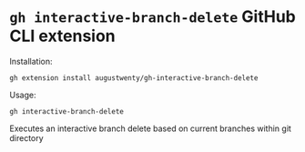 # `gh interactive-branch-delete` GitHub CLI extension

Installation:
```
gh extension install augustwenty/gh-interactive-branch-delete
```

Usage:
```
gh interactive-branch-delete
```

Executes an interactive branch delete based on current branches within git directory

<!-- You can also delete multiple branches at the same time by providing separate entries at the same time. -->
